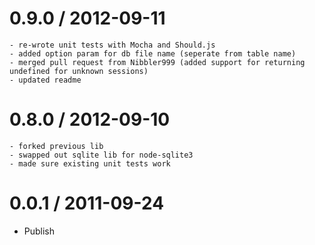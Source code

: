 0.9.0 / 2012-09-11
==================
    - re-wrote unit tests with Mocha and Should.js
    - added option param for db file name (seperate from table name)
    - merged pull request from Nibbler999 (added support for returning undefined for unknown sessions)
    - updated readme

0.8.0 / 2012-09-10
==================
    - forked previous lib
    - swapped out sqlite lib for node-sqlite3
    - made sure existing unit tests work

0.0.1 / 2011-09-24
==================

  * Publish
